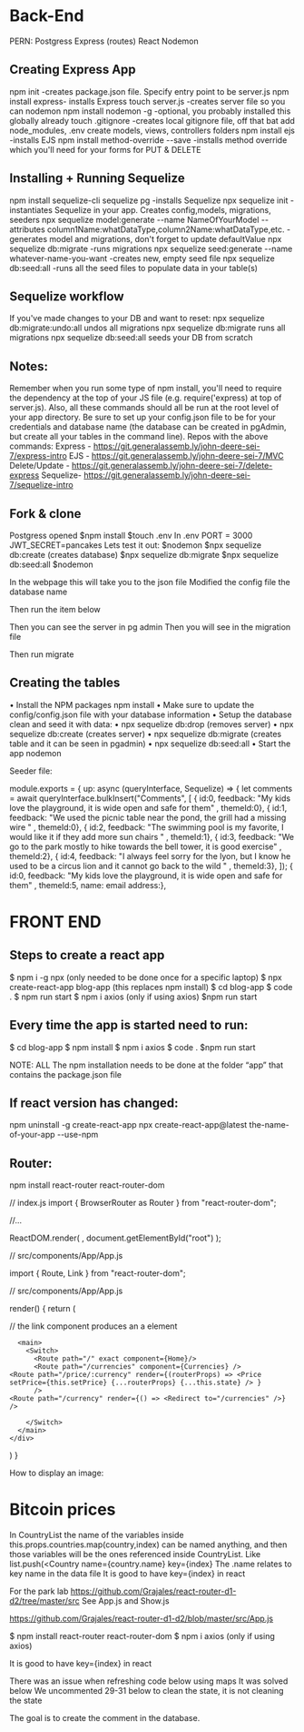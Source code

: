 # Back-End
PERN: Postgress Express (routes) React Nodemon
## Creating Express App
npm init -creates package.json file. Specify entry point to be server.js
npm install express- installs Express
touch server.js -creates server file so you can nodemon
npm install nodemon -g -optional, you probably installed this globally already
touch .gitignore -creates local gitignore file, off that bat add node_modules, .env
create models, views, controllers folders npm install ejs -installs EJS
npm install method-override --save -installs method override which you'll need for your forms for PUT & DELETE
## Installing + Running Sequelize
npm install sequelize-cli sequelize pg -installs Sequelize
npx sequelize init -instantiates Sequelize in your app. Creates config,models, migrations, seeders
npx sequelize model:generate --name NameOfYourModel --attributes column1Name:whatDataType,column2Name:whatDataType,etc. -generates model and migrations, don't forget to update defaultValue
npx sequelize db:migrate -runs migrations
npx sequelize seed:generate --name whatever-name-you-want -creates new, empty seed file
npx sequelize db:seed:all -runs all the seed files to populate data in your table(s)
## Sequelize workflow
If you've made changes to your DB and want to reset:
npx sequelize db:migrate:undo:all undos all migrations
npx sequelize db:migrate runs all migrations
npx sequelize db:seed:all seeds your DB from scratch
## Notes:
Remember when you run some type of npm install, you'll need to require the dependency at the top of your JS file (e.g. require('express) at top of server.js). Also, all these commands should all be run at the root level of your app directory. Be sure to set up your config.json file to be for your credentials and database name (the database can be created in pgAdmin, but create all your tables in the command line).
Repos with the above commands:
Express - https://git.generalassemb.ly/john-deere-sei-7/express-intro
EJS - https://git.generalassemb.ly/john-deere-sei-7/MVC
Delete/Update - https://git.generalassemb.ly/john-deere-sei-7/delete-express
Sequelize- https://git.generalassemb.ly/john-deere-sei-7/sequelize-intro

## Fork & clone
Postgress opened
$npm install
$touch .env
In .env PORT = 3000
JWT_SECRET=pancakes
Lets test it out:
$nodemon
$npx sequelize db:create (creates database)
$npx sequelize db:migrate
$npx sequelize db:seed:all
$nodemon

In the webpage this will take you to the json file
Modified the config file the database name
  
Then run the item below
 
Then you can see the server in pg admin
Then you will see in the migration file
  
Then run migrate
## Creating the tables
•	Install the NPM packages npm install
•	Make sure to update the config/config.json file with your database information
•	Setup the database clean and seed it with data: 
•	npx sequelize db:drop (removes server)
•	npx sequelize db:create (creates server)
•	npx sequelize db:migrate (creates table and it can be seen in pgadmin)
•	npx sequelize db:seed:all
•	Start the app nodemon

Seeder file:

module.exports = {
up: async (queryInterface, Sequelize) => {
let comments = await queryInterface.bulkInsert("Comments", [
{ id:0, feedback: "My kids love the playground, it is wide open and safe for them" , themeId:0},
{ id:1, feedback: "We used the picnic table near the pond, the grill had a missing wire " , themeId:0},
{ id:2, feedback: "The swimming pool is my favorite, I would like it if they add more sun chairs " , themeId:1},
{ id:3, feedback: "We go to the park mostly to hike towards the bell tower, it is good exercise" , themeId:2},
{ id:4, feedback: "I always feel sorry for the lyon, but I know he used to be a circus lion and it cannot go back to the wild " , themeId:3},
]);
{ id:0, feedback: "My kids love the playground, it is wide open and safe for them" , themeId:5, name: email address:},

# FRONT END
## Steps to create a react app
$ npm i -g npx (only needed to be done once for a specific laptop)
$ npx create-react-app blog-app (this replaces npm install)
$ cd blog-app
$ code .
$ npm run start
$ npm i axios (only if using axios)
$npm run start
 
## Every time the app is started need to run:
$ cd blog-app
$ npm install
$ npm i axios
$ code .
$npm run start

NOTE: ALL The npm installation needs to be done at the folder “app” that contains the package.json file

## If react version has changed:
npm uninstall -g create-react-app
npx create-react-app@latest the-name-of-your-app --use-npm


## Router:
npm install react-router react-router-dom

// index.js
import { BrowserRouter as Router } from "react-router-dom";

//...

ReactDOM.render(
  <Router>
    <App />
  </Router>,
  document.getElementById("root")
);


// src/components/App/App.js

import { Route, Link } from "react-router-dom";

// src/components/App/App.js

render() {
  return (
    <div>
      <nav>
      // the link component produces an a element
        <Link to=""></Link>
        <Link to=""></Link>
      </nav>
     
      <main>
        <Switch>
          <Route path="/" exact component={Home}/>
          <Route path="/currencies" component={Currencies} />
    <Route path="/price/:currency" render={(routerProps) => <Price setPrice={this.setPrice} {...routerProps} {...this.state} /> }
          />
	<Route path="/currency" render={() => <Redirect to="/currencies" />} />

        </Switch>
      </main>
    </div>
  )
}

How to display an image:
        <Link to="/">
          <img src="https://en.bitcoin.it/w/images/en/2/29/BC_Logo_.png" alt=""/>
          <h1>Bitcoin prices</h1>
        </Link>

In CountryList the name of the variables inside 
this.props.countries.map(country,index) can be named anything, and then those variables will be the ones referenced inside CountryList. Like
list.push(<Country name={country.name} key={index}
The .name relates to key name in the data file It is good to have key={index} in react


For the park lab
https://github.com/Grajales/react-router-d1-d2/tree/master/src
See App.js and Show.js 

https://github.com/Grajales/react-router-d1-d2/blob/master/src/App.js

$ npm install react-router react-router-dom
$ npm i axios (only if using axios)

It is good to have key={index} in react

There was an issue when refreshing code below using maps
 It was solved below
We uncommented 29-31 below to clean the state, it is not cleaning the state

The goal is to create the comment in the database.
